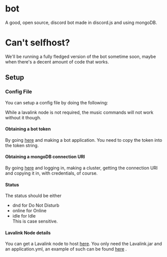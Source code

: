# bot  

A good, open source, discord bot made in discord.js and using mongoDB.

# Can't selfhost?

We'll be running a fully fledged version of the bot sometime soon, maybe when there's a decent amount of code that works.

## Setup

### Config File

You can setup a config file by doing the following:

While a lavalink node is not required, the music commands will not work without it though.

#### Obtaining a bot token

By going [here](https://discord.com/developers/applications) and making a bot application. You need to copy the token into the token string.

#### Obtaining a mongoDB connection URI  

By going [here](https://www.mongodb.com/cloud/atlas) and logging in, making a cluster, getting the connection URI and copying it in, with credentials, of course.

#### Status

The status should be either  

- dnd for Do Not Disturb  
- online for Online  
- idle for Idle  
This is case sensitive.

#### Lavalink Node details

You can get a Lavalink node to host [here](https://ci.fredboat.com/viewLog.html?buildId=lastSuccessful&buildTypeId=Lavalink_Build&tab=artifacts&guest=1#%2FLavalink.jar). You only need the Lavalink.jar and an application.yml, an example of such can be found [here](https://github.com/good-discord-bot/lavalink/blob/main/application.yml) .
